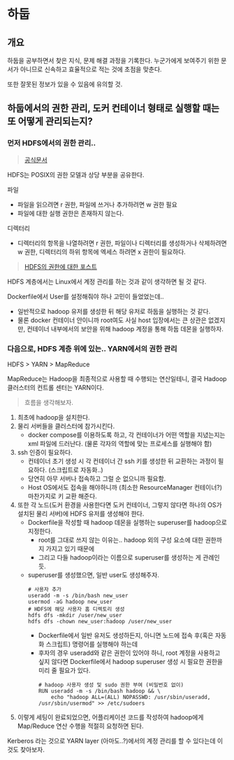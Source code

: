 # 하둡

## 개요

하둡을 공부하면서 찾은 지식, 문제 해결 과정을 기록한다.
누군가에게 보여주기 위한 문서가 아니므로 신속하고 효율적으로 적는 것에 초점을 맞춘다.

또한 잘못된 정보가 있을 수 있음에 유의할 것.

## 하둡에서의 권한 관리, 도커 컨테이너 형태로 실행할 때는 또 어떻게 관리되는지?

### 먼저 HDFS에서의 권한 관리..

> [공식문서](https://hadoop.apache.org/docs/stable/hadoop-project-dist/hadoop-hdfs/HdfsPermissionsGuide.html)

HDFS는 POSIX의 권한 모델과 상당 부분을 공유한다.

파일
* 파일을 읽으려면 r 권한, 파일에 쓰거나 추가하려면 w 권한 필요
* 파일에 대한 실행 권한은 존재하지 않는다.

디렉터리
* 디렉터리의 항목을 나열하려면 r 권한, 파일이나 디렉터리를 생성하거나 삭제하려면 w 권한, 디렉터리의 하위 항목에 엑세스 하려면 x 권한이 필요하다.

> [HDFS의 권한에 대한 포스트](https://m.blog.naver.com/PostView.naver?isHttpsRedirect=true&blogId=thislover&logNo=220963687570)

HDFS 계층에서는 Linux에서 계정 관리를 하는 것과 같이 생각하면 될 것 같다.

Dockerfile에서 User를 설정해줘야 하나 고민이 들었었는데..
* 일반적으로 hadoop 유저를 생성한 뒤 해당 유저로 하둡을 실행하는 것 같다.
* 물론 docker 컨테이너 안이니까 root여도 사실 host 입장에서는 큰 상관은 없겠지만, 컨테이너 내부에서의 보안을 위해 hadoop 계정을 통해 하둡 데몬을 실행하자.

### 다음으로, HDFS 계층 위에 있는.. YARN에서의 권한 관리

HDFS > YARN > MapReduce

MapReduce는 Hadoop을 최종적으로 사용할 때 수행되는 연산일테니, 결국 Hadoop 클러스터의 컨트롤 센터는 YARN이다.

> 흐름을 생각해보자.

1. 최초에 hadoop을 설치한다.
2. 물리 서버들을 클러스터에 참가시킨다.
    * docker compose를 이용하도록 하고, 각 컨테이너가 어떤 역할을 지녔는지는 xml 파일에 드러난다. (물론 각자의 역할에 맞는 프로세스를 실행해야 함)
3. ssh 인증이 필요하다. 
    * 컨테이너 초기 생성 시 각 컨테이너 간 ssh 키를 생성한 뒤 교환하는 과정이 필요하다. (스크립트로 자동화..)
    * 당연히 아무 서버나 접속하고 그럴 순 없으니까 필요함.
    * Host OS에서도 접속을 해야하니까 (최소한 ResourceManager 컨테이너?) 마찬가지로 키 교환 해준다.
4. 또한 각 노드(도커 환경을 사용한다면 도커 컨테이너, 그렇지 않다면 하나의 OS가 설치된 물리 서버)에 HDFS 유저를 생성해야 한다.
    * Dockerfile을 작성할 때 hadoop 데몬을 실행하는 superuser를 hadoop으로 지정한다.
        * root를 그대로 쓰지 않는 이유는.. hadoop 외의 구성 요소에 대한 권한까지 가지고 있기 때문에 
        * 그리고 다들 hadoop이라는 이름으로 superuser를 생성하는 게 관례인 듯.
    * superuser를 생성했으면, 일반 user도 생성해주자.
        ```
        # 사용자 추가
        useradd -m -s /bin/bash new_user
        usermod -aG hadoop new_user
        # HDFS에 해당 사용자 홈 디렉토리 생성
        hdfs dfs -mkdir /user/new_user
        hdfs dfs -chown new_user:hadoop /user/new_user
        ```
        * Dockerfile에서 일반 유저도 생성하든지, 아니면 노드에 접속 후(혹은 자동화 스크립트) 명령어를 실행해야 하는데
        * 후자의 경우 useradd와 같은 권한이 있어야 하니, root 계정을 사용하고 싶지 않다면 Dockerfile에서 hadoop superuser 생성 시 필요한 권한을 미리 줄 필요가 있다.
            ```
            # hadoop 사용자 생성 및 sudo 권한 부여 (비밀번호 없이)
            RUN useradd -m -s /bin/bash hadoop && \
                echo "hadoop ALL=(ALL) NOPASSWD: /usr/sbin/useradd, /usr/sbin/usermod" >> /etc/sudoers
            ```
5. 이렇게 세팅이 완료되었으면, 어플리케이션 코드를 작성하여 hadoop에게 Map/Reduce 연산 수행을 적절히 요청하면 된다.


Kerberos 라는 것으로 YARN layer (아마도..?)에서의 계정 관리를 할 수 있다는데 이것도 찾아보자.
